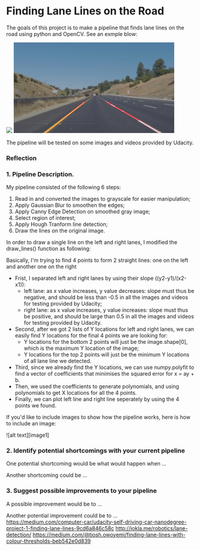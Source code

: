 # **Finding Lane Lines on the Road** 

The goals of this project is to make a pipeline that finds lane lines on the road using python and OpenCV. See an exmple blow:

<img src="test_images/whiteCarLaneSwitch.jpg" width="430"/>        <img src="test_images_output/step6.jpg" width="430"/>

The pipeline will be tested on some images and videos provided by Udacity. 

### Reflection

### 1. Pipeline Description.

My pipeline consisted of the following 6 steps:

1. Read in and converted the images to grayscale for easier manipulation;
2. Apply Gaussian Blur to smoothen the edges;
3. Apply Canny Edge Detection on smoothed gray image;
4. Select region of interest;
5. Apply Hough Tranform line detection;
6. Draw the lines on the original image.

In order to draw a single line on the left and right lanes, I modified the draw_lines() function as following:

Basically, I'm trying to find 4 points to form 2 straight lines: one on the left and another one on the right
- Frist, I separated left and right lanes by using their slope ((y2-y1)/(x2-x1)):
  - left lane: as x value increases, y value decreases: slope must thus be negative, and should be less than -0.5 in all the images and videos for testing provided by Udacity;
  - right lane: as x value increases, y value increases: slope must thus be positive, and should be large than 0.5 in all the images and videos for testing provided by Udacity.
- Second, after we got 2 lists of Y locations for left and right lanes, we can easily find Y locations for the final 4 points we are looking for:	
  - Y locations for the bottom 2 points will just be the image.shape[0], which is the maximum Y location of the image;
  - Y locations for the top 2 points will just be the minimum Y locations of all lane line we detected.
- Third, since we already find the Y locations, we can use numpy.polyfit to find a vector of coefficients that minimises the squared error for x = ay + b.
- Then, we used the coefficients to generate polynomials, and using polynomials to get X locations for all the 4 points.
- Finally, we can plot left line and right line seperately by using the 4 points we found.

If you'd like to include images to show how the pipeline works, here is how to include an image: 

![alt text][image1]


### 2. Identify potential shortcomings with your current pipeline


One potential shortcoming would be what would happen when ... 

Another shortcoming could be ...


### 3. Suggest possible improvements to your pipeline

A possible improvement would be to ...

Another potential improvement could be to ...
https://medium.com/computer-car/udacity-self-driving-car-nanodegree-project-1-finding-lane-lines-9cd6a846c58c
http://jokla.me/robotics/lane-detection/
https://medium.com/@tjosh.owoyemi/finding-lane-lines-with-colour-thresholds-beb542e0d839
